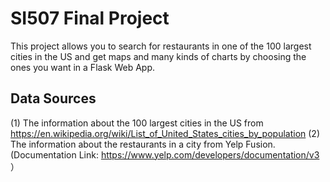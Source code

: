 # SI507 Final Project
This project allows you to search for restaurants in one of the 100 largest cities in the US and get maps and many kinds of charts by choosing the ones you want in a Flask Web App.

## Data Sources
(1) The information about the 100 largest cities in the US from https://en.wikipedia.org/wiki/List_of_United_States_cities_by_population
(2) The information about the restaurants in a city from Yelp Fusion. (Documentation Link: https://www.yelp.com/developers/documentation/v3 ）
